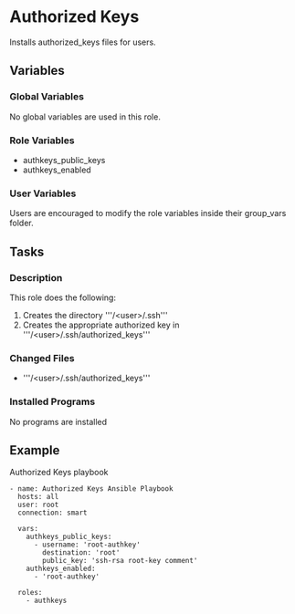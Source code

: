 # Authorized Keys
Installs authorized_keys files for users.

## Variables

### Global Variables
No global variables are used in this role.

### Role Variables
- authkeys_public_keys
- authkeys_enabled

### User Variables
Users are encouraged to modify the role variables inside their group_vars folder.

## Tasks

### Description
This role does the following:

1. Creates the directory '''/\<user\>/.ssh'''
1. Creates the appropriate authorized key in '''/\<user\>/.ssh/authorized_keys'''

### Changed Files
- '''/\<user\>/.ssh/authorized_keys'''

### Installed Programs
No programs are installed

## Example

Authorized Keys playbook

    - name: Authorized Keys Ansible Playbook
      hosts: all
      user: root
      connection: smart

      vars:
        authkeys_public_keys:
          - username: 'root-authkey'
            destination: 'root'
            public_key: 'ssh-rsa root-key comment'
        authkeys_enabled:
          - 'root-authkey'

      roles:
        - authkeys
